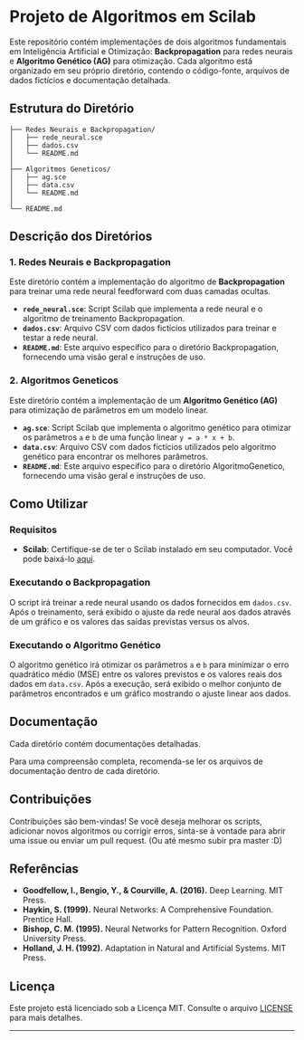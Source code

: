 # Projeto de Algoritmos em Scilab

Este repositório contém implementações de dois algoritmos fundamentais em Inteligência Artificial e Otimização: **Backpropagation** para redes neurais e **Algoritmo Genético (AG)** para otimização. Cada algoritmo está organizado em seu próprio diretório, contendo o código-fonte, arquivos de dados fictícios e documentação detalhada.

## Estrutura do Diretório

```
├── Redes Neurais e Backpropagation/
│   ├── rede_neural.sce
│   ├── dados.csv
│   └── README.md
│
├── Algoritmos Geneticos/
│   ├── ag.sce
│   ├── data.csv
│   └── README.md
│
└── README.md
```

## Descrição dos Diretórios

### 1. Redes Neurais e Backpropagation

Este diretório contém a implementação do algoritmo de **Backpropagation** para treinar uma rede neural feedforward com duas camadas ocultas.

- **`rede_neural.sce`**: Script Scilab que implementa a rede neural e o algoritmo de treinamento Backpropagation.
- **`dados.csv`**: Arquivo CSV com dados fictícios utilizados para treinar e testar a rede neural.
- **`README.md`**: Este arquivo específico para o diretório Backpropagation, fornecendo uma visão geral e instruções de uso.

### 2. Algoritmos Geneticos

Este diretório contém a implementação de um **Algoritmo Genético (AG)** para otimização de parâmetros em um modelo linear.

- **`ag.sce`**: Script Scilab que implementa o algoritmo genético para otimizar os parâmetros `a` e `b` de uma função linear `y = a * x + b`.
- **`data.csv`**: Arquivo CSV com dados fictícios utilizados pelo algoritmo genético para encontrar os melhores parâmetros.
- **`README.md`**: Este arquivo específico para o diretório AlgoritmoGenetico, fornecendo uma visão geral e instruções de uso.

## Como Utilizar

### Requisitos

- **Scilab**: Certifique-se de ter o Scilab instalado em seu computador. Você pode baixá-lo [aqui](https://www.scilab.org/download/latest).

### Executando o Backpropagation
O script irá treinar a rede neural usando os dados fornecidos em `dados.csv`. Após o treinamento, será exibido o ajuste da rede neural aos dados através de um gráfico e os valores das saídas previstas versus os alvos.

### Executando o Algoritmo Genético
O algoritmo genético irá otimizar os parâmetros `a` e `b` para minimizar o erro quadrático médio (MSE) entre os valores previstos e os valores reais dos dados em `data.csv`. Após a execução, será exibido o melhor conjunto de parâmetros encontrados e um gráfico mostrando o ajuste linear aos dados.

## Documentação

Cada diretório contém documentações detalhadas.

Para uma compreensão completa, recomenda-se ler os arquivos de documentação dentro de cada diretório.

## Contribuições

Contribuições são bem-vindas! Se você deseja melhorar os scripts, adicionar novos algoritmos ou corrigir erros, sinta-se à vontade para abrir uma issue ou enviar um pull request. (Ou até mesmo subir pra master :D)

## Referências

- **Goodfellow, I., Bengio, Y., & Courville, A. (2016).** Deep Learning. MIT Press.
- **Haykin, S. (1999).** Neural Networks: A Comprehensive Foundation. Prentice Hall.
- **Bishop, C. M. (1995).** Neural Networks for Pattern Recognition. Oxford University Press.
- **Holland, J. H. (1992).** Adaptation in Natural and Artificial Systems. MIT Press.

## Licença

Este projeto está licenciado sob a Licença MIT. Consulte o arquivo [LICENSE](LICENSE) para mais detalhes.

---
